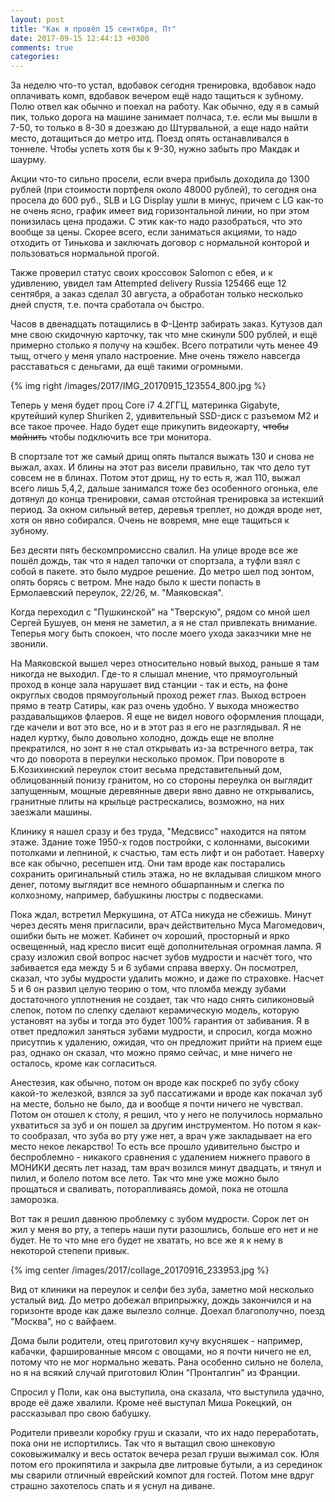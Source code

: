 ```yaml
---
layout: post
title: "Как я провёл 15 сентября, Пт"
date: 2017-09-15 12:44:13 +0300
comments: true
categories: 
---
```

За неделю что-то устал, вдобавок сегодня тренировка, вдобавок надо оплачивать комп, вдобавок вечером ещё надо тащиться к зубному. Полю отвел как обычно и поехал на работу. Как обычно, еду я в самый пик, только дорога на машине занимает полчаса, т.е. если мы вышли в 7-50, то только в 8-30 я доезжаю до Штурвальной, а еще надо найти место, дотащиться до метро итд. Поезд опять останавливался в тоннеле. Чтобы успеть хотя бы к 9-30, нужно забыть про Макдак и шаурму.

Акции что-то сильно просели, если вчера прибыль доходила до 1300 рублей (при стоимости портфеля около 48000 рублей), то сегодня она просела до 600 руб., SLB и LG Display ушли в минус, причем с LG как-то не очень ясно, график имеет вид горизонтальной линии, но при этом понизилась цена продажи. С этик как-то надо разобраться, что это вообще за цены. Скорее всего, если заниматься акциями, то надо отходить от Тинькова и заключать договор с нормальной конторой и пользоваться нормальной прогой.

Также проверил статус своих кроссовок Salomon с ебея, и к удивлению, увидел там Attempted delivery Russia 125466 еще 12 сентября, а заказ сделал 30 августа, а обработан только несколько дней спустя, т.е. почта сработала оч быстро.

Часов в двенадцать потащились в Ф-Центр забирать заказ. Кутузов дал мне свою скидочную карточку, так что мне скинули 500 рублей, и ещё примерно столько я получу на кэшбек. Всего потратили чуть менее 49 тыщ, отчего у меня упало настроение. Мне очень тяжело навсегда расставаться с деньгами, да ещё такими огромными. 

{% img right /images/2017/IMG_20170915_123554_800.jpg %}

Теперь у меня будет проц Core i7 4.2ГГЦ, материнка Gigabyte, крутейший кулер Shuriken 2, удивительный SSD-диск с разъемом M2 и все такое прочее. Надо будет еще прикупить видеокарту, ~~чтобы майнить~~ чтобы подключить все три монитора.

В спортзале тот же самый дрищ опять пытался выжать 130 и снова не выжал, ахах. И блины на этот раз висели правильно, так что дело тут совсем не в блинах. Потом этот дрищ, ну то есть я, жал 110, выжал всего лишь 5,4,2, дальше занимался тоже без особенного огонька, еле дотянул до конца тренировки, самая отстойная тренировка за истекший период. За окном сильный ветер, деревья треплет, но дождя вроде нет, хотя он явно собирался. Очень не вовремя, мне еще тащиться к зубному.

Без десяти пять бескомпромиссно свалил. На улице вроде все же пошёл дождь, так что я надел тапочки от спортзала, а туфли взял с собой в пакете. это было мудрое решение. До метро шел под зонтом, опять борясь с ветром. Мне надо было к шести попасть в Ермолаевский переулок, 22/26, м. "Маяковская".

Когда переходил с "Пушкинской" на "Тверскую", рядом со мной шел Сергей Бушуев, он меня не заметил, а я не стал привлекать внимание. Теперья могу быть спокоен, что после моего ухода заказчики мне не звонили. 

На Маяковской вышел через относительно новый выход, раньше я там никогда не выходил. Где-то я слышал мнение, что прямоугольный проход в конце зала нарушает вид станции - так и есть, на фоне округлых сводов прямоугольный проход режет глаз. Выход встроен прямо в театр Сатиры, как раз очень удобно. У выхода множество раздавальщиков флаеров. Я еще не видел нового оформления площади, где качели и вот это все, но и в этот раз я его не разглядывал. Я не надел куртку, было довольно холодно, дождь еще не вполне прекратился, но зонт я не стал открывать из-за встречного ветра, так что до поворота в переулки несколько промок. При повороте в Б.Козихинский переулок стоит весьма представительный дом, облицованный понизу гранитом, но со стороны переулка он выглядит запущенным, мощные деревянные двери явно давно не открывались, гранитные плиты на крыльце растрескались, возможно, на них заезжали машины.

Клинику я нашел сразу и без труда, "Медсвисс" находится на пятом этаже. Здание тоже 1950-х годов постройки, с колоннами, высокими потолками и лепниной, к счастью, там есть лифт и он работает. Наверху все как обычно, ресепшен итд. Они там вроде как постарались сохранить оригинальный стиль этажа, но не вкладывая слишком много денег, потому выглядит все немного обшарпанным и слегка по колхозному, например, бабушкины люстры с подвесками.

Пока ждал, встретил Меркушина, от АТСа никуда не сбежишь. Минут через десять меня пригласили, врач действительно Муса Магомедович, ошибки быть не может. Кабинет оч хороший, просторный и ярко освещенный, над кресло висит ещё дополнительная огромная лампа. Я сразу изложил свой вопрос насчет зубов мудрости и насчёт того, что забивается еда между 5 и 6 зубами справа вверху. Он посмотрел, сказал, что зубы мудрости удалить можно, и даже по страховке. Насчет 5 и 6 он развил целую теорию о том, что пломба между зубами достаточного уплотнения не создает, так что надо снять силиконовый слепок, потом по слепку сделают керамическую модель, которую установят на зубы и тогда это будет 100% гарантия от забивания. Я в ответ предложил заняться зубами мудрости, и спросил, когда можно присутпиь к удалению, ожидая, что он предложит прийти на прием еще раз, однако он сказал, что можно прямо сейчас, и мне ничего не осталось, кроме как согласиться. 

Анестезия, как обычно, потом он вроде как поскреб по зубу сбоку какой-то железкой, взялся за зуб пассатижами и вроде как покачал зуб на месте, больно не было, да и вообще я почти ничего не чувствал. Потом он отошел к столу, я решил, что у него не получилось нормально ухватиться за зуб и он пошел за другим инструментом. Но потом я как-то сообразал, что зуба во рту уже нет, а врач уже закладывает на его место некое лекарство! То есть все прошло удивительно быстро и беспроблемно - никакого сравнения с удалением нижнего правого в МОНИКИ десять лет назад, там врач возился минут двадцать, и тянул и пилил, и болело потом все лето. Так что мне уже можно было прощаться и сваливать, поторапливаясь домой, пока не отошла заморозка. 

Вот так я решил давнюю проблемку с зубом мудрости. Сорок лет он жил у меня во рту, а теперь наши пути разошлись, больше его нет и не будет. Не то что мне его будет не хватать, но все же я к нему в некоторой степепи привык.

{% img center /images/2017/collage_20170916_233953.jpg %}

Вид от клиники на переулок и селфи без зуба, заметно мой несколько усталый вид. До метро добежал вприпрыжку, дождь закончился и на горизонте вроде как даже вылезло солнце. Доехал благополучно, поезд "Москва", но с вайфаем.

Дома были родители, отец приготовил кучу вкусняшек - например, кабачки, фаршированные мясом с овощами, но я почти ничего не ел, потому что не мог нормально жевать. Рана особенно сильно не болела, но я на всякий случай приготовил Юлин "Пронталгин" из Франции.

Спросил у Поли, как она выступила, она сказала, что выступила удачно, вроде её даже хвалили. Кроме неё выступал Миша Рокецкий, он рассказывал про свою бабушку.

Родители привезли коробку груш и сказали, что их надо переработать, пока они не испортились. Так что я вытащил свою шнековую соковыжималку и весь остаток вечера резал груши выжимал сок. Юля потом его прокипятила и закрыла две литровые бутыли, а из серединок мы сварили отличный еврейский компот для гостей. Потом мне вдруг страшно захотелось спать и я уснул на диване.